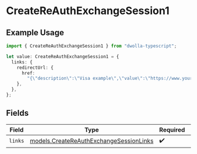 # CreateReAuthExchangeSession1

## Example Usage

```typescript
import { CreateReAuthExchangeSession1 } from "dwolla-typescript";

let value: CreateReAuthExchangeSession1 = {
  links: {
    redirectUrl: {
      href:
        "{\"description\":\"Visa example\",\"value\":\"https://www.yourdomain.com/iav-callback\"}",
    },
  },
};
```

## Fields

| Field                                                                                    | Type                                                                                     | Required                                                                                 | Description                                                                              |
| ---------------------------------------------------------------------------------------- | ---------------------------------------------------------------------------------------- | ---------------------------------------------------------------------------------------- | ---------------------------------------------------------------------------------------- |
| `links`                                                                                  | [models.CreateReAuthExchangeSessionLinks](../models/createreauthexchangesessionlinks.md) | :heavy_check_mark:                                                                       | N/A                                                                                      |